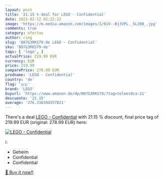 ```yaml
---
layout: post
title: '21.15 % deal for LEGO - Confidential'
date: 2021-02-12 02:22:22
image: 'https://m.media-amazon.com/images/I/61V--Bj3VPL._SL200_.jpg'
comments: true
category: ofertas
author: ring
slug: 'B07G3RKS79-de LEGO - Confidential'
sku: 'B07G3RKS79-de'
tags: [ 'lego', ]
actualPrice: 219.99 EUR
currency: EUR
price: 219.99
comparePrice: 278.99 EUR
prodname: 'LEGO - Confidential'
country: 'de'
flag: '🇩🇪'
brand: 'LEGO'
buyurl: 'https://www.amazon.de/dp/B07G3RKS79/?tag=tolees0ca-21'
descuento: '21.15'
average: '276.316394557821'
---
```


There's a deal [LEGO - Confidential](https://www.amazon.de/dp/B07G3RKS79/?tag=tolees0ca-21)  with  21.15 % discount, final price tag of  219.99 EUR (original: 278.99 EUR) here:

[![LEGO - Confidential](https://m.media-amazon.com/images/I/61V--Bj3VPL._SL200_.jpg)](https://www.amazon.de/dp/B07G3RKS79/?tag=tolees0ca-21)

ℹ️:

- Geheim
- Confidential
- Confidential

[🛒 Buy it now!!](https://www.amazon.de/dp/B07G3RKS79/?tag=tolees0ca-21)
